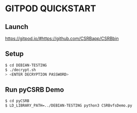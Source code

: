 # GITPOD QUICKSTART

## Launch
https://gitpod.io/#https://github.com/CSRBapp/CSRBbin

## Setup
```sh
$ cd DEBIAN-TESTING
$ ./decrypt.sh
> <ENTER DECRYPTION PASSWORD>
```

## Run pyCSRB Demo
```sh
$ cd pyCSRB
$ LD_LIBRARY_PATH=../DEBIAN-TESTING python3 CSRBvfsDemo.py
```

